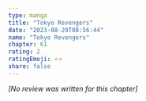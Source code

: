 ```yaml
---
type: manga
title: "Tokyo Revengers"
date: "2023-08-29T08:56:44"
name: "Tokyo Revengers"
chapter: 61
rating: 2
ratingEmoji: ⭐️⭐️
share: false
---
```


_[No review was written for this chapter]_
